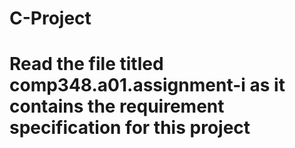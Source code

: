 # C-Project

# Read the file titled comp348.a01.assignment-i as it contains the requirement specification for this project
